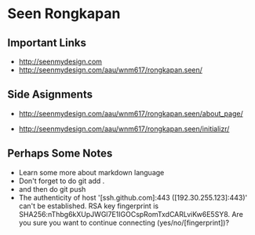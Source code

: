 # Seen Rongkapan

## Important Links

- http://seenmydesign.com
- http://seenmydesign.com/aau/wnm617/rongkapan.seen/

## Side Asignments

- http://seenmydesign.com/aau/wnm617/rongkapan.seen/about_page/

- http://seenmydesign.com/aau/wnm617/rongkapan.seen/initializr/


## Perhaps Some Notes

- Learn some more about markdown language
- Don't forget to do git add .
- and then do git push
- The authenticity of host '[ssh.github.com]:443 ([192.30.255.123]:443)' can't be established.
RSA key fingerprint is SHA256:nThbg6kXUpJWGl7E1IGOCspRomTxdCARLviKw6E5SY8.
Are you sure you want to continue connecting (yes/no/[fingerprint])?
